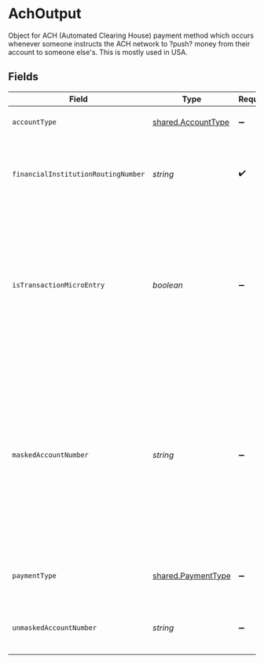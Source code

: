 # AchOutput

Object for ACH (Automated Clearing House) payment method which occurs whenever someone instructs the ACH network to ?push? money from their account to someone else's. This is mostly used in USA.


## Fields

| Field                                                                                                                                                                                                                              | Type                                                                                                                                                                                                                               | Required                                                                                                                                                                                                                           | Description                                                                                                                                                                                                                        | Example                                                                                                                                                                                                                            |
| ---------------------------------------------------------------------------------------------------------------------------------------------------------------------------------------------------------------------------------- | ---------------------------------------------------------------------------------------------------------------------------------------------------------------------------------------------------------------------------------- | ---------------------------------------------------------------------------------------------------------------------------------------------------------------------------------------------------------------------------------- | ---------------------------------------------------------------------------------------------------------------------------------------------------------------------------------------------------------------------------------- | ---------------------------------------------------------------------------------------------------------------------------------------------------------------------------------------------------------------------------------- |
| `accountType`                                                                                                                                                                                                                      | [shared.AccountType](../../../sdk/models/shared/accounttype.md)                                                                                                                                                                    | :heavy_minus_sign:                                                                                                                                                                                                                 | Type of banking account.                                                                                                                                                                                                           |                                                                                                                                                                                                                                    |
| `financialInstitutionRoutingNumber`                                                                                                                                                                                                | *string*                                                                                                                                                                                                                           | :heavy_check_mark:                                                                                                                                                                                                                 | Identifies the routing and transit number. In the United  States it's 8-9 numeric characters.                                                                                                                                      |                                                                                                                                                                                                                                    |
| `isTransactionMicroEntry`                                                                                                                                                                                                          | *boolean*                                                                                                                                                                                                                          | :heavy_minus_sign:                                                                                                                                                                                                                 | Indicates If a Micro-Entry  is used for account validation purposes. *Micro-Entries are defined as ACH credits of less than $1 and any offsetting ACH debits to verify a Receiver?s account.                                       |                                                                                                                                                                                                                                    |
| `maskedAccountNumber`                                                                                                                                                                                                              | *string*                                                                                                                                                                                                                           | :heavy_minus_sign:                                                                                                                                                                                                                 | Identifies a concealed number associated with the card number recognized by various payment systems. This is typically concealed by storing only the first 6 and/or last 4 digits of the payment account number or some variation. | 123456XXXXXX9876                                                                                                                                                                                                                   |
| `paymentType`                                                                                                                                                                                                                      | [shared.PaymentType](../../../sdk/models/shared/paymenttype.md)                                                                                                                                                                    | :heavy_minus_sign:                                                                                                                                                                                                                 | Identifies how accountholders  initiated debits to their accounts .                                                                                                                                                                |                                                                                                                                                                                                                                    |
| `unmaskedAccountNumber`                                                                                                                                                                                                            | *string*                                                                                                                                                                                                                           | :heavy_minus_sign:                                                                                                                                                                                                                 | Identifies a unique occurrence of a payment account.                                                                                                                                                                               |                                                                                                                                                                                                                                    |